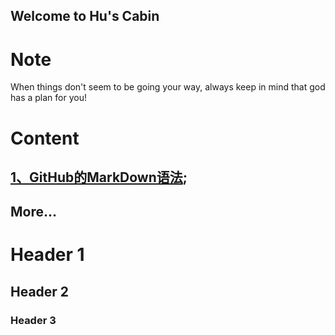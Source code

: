 ## Welcome to Hu's Cabin

# Note
When things don't seem to be going your way, always keep in mind that god has a plan for you!

# Content
## [1、GitHub的MarkDown语法](https://github.com/huweitao/Memo/blob/master/GitHub%E7%9A%84MarkDown%E8%AF%AD%E6%B3%95.md);
## More...

# Header 1


## Header 2


### Header 3
